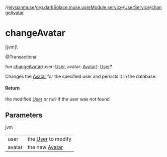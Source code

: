 //[elysianmuse](../../../index.md)/[org.darkSolace.muse.userModule.service](../index.md)/[UserService](index.md)/[changeAvatar](change-avatar.md)

# changeAvatar

[jvm]\

@Transactional

fun [changeAvatar](change-avatar.md)(user: [User](../../org.darkSolace.muse.userModule.model/-user/index.md), avatar: [Avatar](../../org.darkSolace.muse.userModule.model/-avatar/index.md)): [User](../../org.darkSolace.muse.userModule.model/-user/index.md)?

Changes the [Avatar](../../org.darkSolace.muse.userModule.model/-avatar/index.md) for the specified user and persists it in the database.

#### Return

the modified [User](../../org.darkSolace.muse.userModule.model/-user/index.md) or null if the user was not found

## Parameters

jvm

| | |
|---|---|
| user | the [User](../../org.darkSolace.muse.userModule.model/-user/index.md) to modify |
| avatar | the new [Avatar](../../org.darkSolace.muse.userModule.model/-avatar/index.md) |
